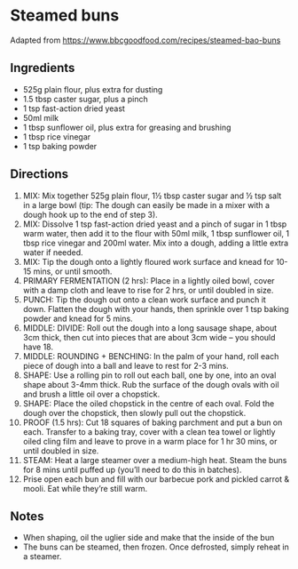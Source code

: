 # Steamed buns
Adapted from https://www.bbcgoodfood.com/recipes/steamed-bao-buns

## Ingredients
- 525g plain flour, plus extra for dusting
- 1.5 tbsp caster sugar, plus a pinch
- 1 tsp fast-action dried yeast
- 50ml milk
- 1 tbsp sunflower oil, plus extra for greasing and brushing
- 1 tbsp rice vinegar
- 1 tsp baking powder

## Directions
1. MIX: Mix together 525g plain flour, 1½ tbsp caster sugar and ½ tsp salt in a large bowl (tip: The dough can easily be made in a mixer with a dough hook up to the end of step 3).
1. MIX: Dissolve 1 tsp fast-action dried yeast and a pinch of sugar in 1 tbsp warm water, then add it to the flour with 50ml milk, 1 tbsp sunflower oil, 1 tbsp rice vinegar and 200ml water. Mix into a dough, adding a little extra water if needed.
1. MIX: Tip the dough onto a lightly floured work surface and knead for 10-15 mins, or until smooth. 
1. PRIMARY FERMENTATION (2 hrs): Place in a lightly oiled bowl, cover with a damp cloth and leave to rise for 2 hrs, or until doubled in size.
1. PUNCH: Tip the dough out onto a clean work surface and punch it down. Flatten the dough with your hands, then sprinkle over 1 tsp baking powder and knead for 5 mins.
1. MIDDLE: DIVIDE: Roll out the dough into a long sausage shape, about 3cm thick, then cut into pieces that are about 3cm wide – you should have 18.
1. MIDDLE: ROUNDING + BENCHING: In the palm of your hand, roll each piece of dough into a ball and leave to rest for 2-3 mins.
1. SHAPE: Use a rolling pin to roll out each ball, one by one, into an oval shape about 3-4mm thick. Rub the surface of the dough ovals with oil and brush a little oil over a chopstick.
1. SHAPE: Place the oiled chopstick in the centre of each oval. Fold the dough over the chopstick, then slowly pull out the chopstick.
1. PROOF (1.5 hrs): Cut 18 squares of baking parchment and put a bun on each. Transfer to a baking tray, cover with a clean tea towel or lightly oiled cling film and leave to prove in a warm place for 1 hr 30 mins, or until doubled in size.
1. STEAM: Heat a large steamer over a medium-high heat. Steam the buns for 8 mins until puffed up (you’ll need to do this in batches).
1. Prise open each bun and fill with our barbecue pork and pickled carrot & mooli. Eat while they’re still warm.

## Notes
- When shaping, oil the uglier side and make that the inside of the bun
- The buns can be steamed, then frozen. Once defrosted, simply reheat in a steamer.
